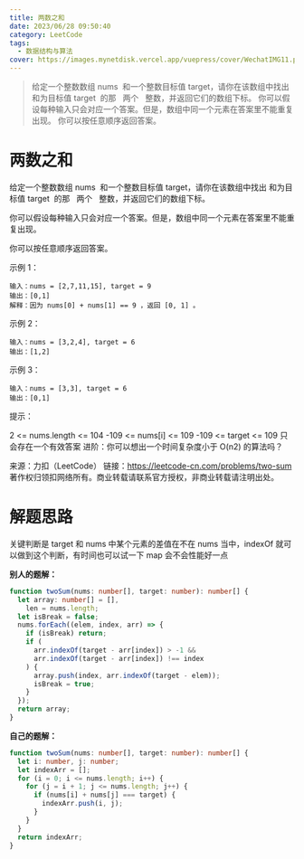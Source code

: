 ```yaml
---
title: 两数之和
date: 2023/06/28 09:50:40
category: LeetCode
tags:
  - 数据结构与算法
cover: https://images.mynetdisk.vercel.app/vuepress/cover/WechatIMG11.png
---
```


> 给定一个整数数组 nums  和一个整数目标值 target，请你在该数组中找出 和为目标值 target  的那   两个   整数，并返回它们的数组下标。
> 你可以假设每种输入只会对应一个答案。但是，数组中同一个元素在答案里不能重复出现。
> 你可以按任意顺序返回答案。

<!-- more -->

# 两数之和

给定一个整数数组 nums  和一个整数目标值 target，请你在该数组中找出 和为目标值 target  的那   两个   整数，并返回它们的数组下标。

你可以假设每种输入只会对应一个答案。但是，数组中同一个元素在答案里不能重复出现。

你可以按任意顺序返回答案。

示例 1：

```
输入：nums = [2,7,11,15], target = 9
输出：[0,1]
解释：因为 nums[0] + nums[1] == 9 ，返回 [0, 1] 。
```

示例 2：

```
输入：nums = [3,2,4], target = 6
输出：[1,2]
```

示例 3：

```
输入：nums = [3,3], target = 6
输出：[0,1]
```

提示：

2 <= nums.length <= 104
-109 <= nums[i] <= 109
-109 <= target <= 109
只会存在一个有效答案
进阶：你可以想出一个时间复杂度小于 O(n2) 的算法吗？

来源：力扣（LeetCode）
链接：https://leetcode-cn.com/problems/two-sum
著作权归领扣网络所有。商业转载请联系官方授权，非商业转载请注明出处。

# 解题思路

关键判断是 target 和 nums 中某个元素的差值在不在 nums 当中，indexOf 就可以做到这个判断，有时间也可以试一下 map 会不会性能好一点

**别人的题解：**

```ts
function twoSum(nums: number[], target: number): number[] {
  let array: number[] = [],
    len = nums.length;
  let isBreak = false;
  nums.forEach((elem, index, arr) => {
    if (isBreak) return;
    if (
      arr.indexOf(target - arr[index]) > -1 &&
      arr.indexOf(target - arr[index]) !== index
    ) {
      array.push(index, arr.indexOf(target - elem));
      isBreak = true;
    }
  });
  return array;
}
```

**自己的题解：**

```ts
function twoSum(nums: number[], target: number): number[] {
  let i: number, j: number;
  let indexArr = [];
  for (i = 0; i <= nums.length; i++) {
    for (j = i + 1; j <= nums.length; j++) {
      if (nums[i] + nums[j] === target) {
        indexArr.push(i, j);
      }
    }
  }
  return indexArr;
}
```
